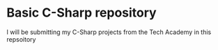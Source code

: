 # Basic C-Sharp repository
 I will be submitting my C-Sharp projects from the Tech Academy in this repsoitory
